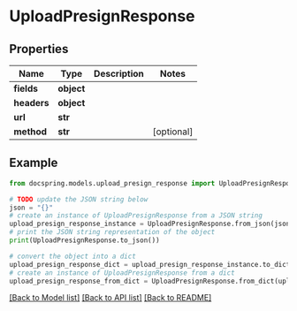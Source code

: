# UploadPresignResponse


## Properties

Name | Type | Description | Notes
------------ | ------------- | ------------- | -------------
**fields** | **object** |  | 
**headers** | **object** |  | 
**url** | **str** |  | 
**method** | **str** |  | [optional] 

## Example

```python
from docspring.models.upload_presign_response import UploadPresignResponse

# TODO update the JSON string below
json = "{}"
# create an instance of UploadPresignResponse from a JSON string
upload_presign_response_instance = UploadPresignResponse.from_json(json)
# print the JSON string representation of the object
print(UploadPresignResponse.to_json())

# convert the object into a dict
upload_presign_response_dict = upload_presign_response_instance.to_dict()
# create an instance of UploadPresignResponse from a dict
upload_presign_response_from_dict = UploadPresignResponse.from_dict(upload_presign_response_dict)
```
[[Back to Model list]](../README.md#documentation-for-models) [[Back to API list]](../README.md#documentation-for-api-endpoints) [[Back to README]](../README.md)


